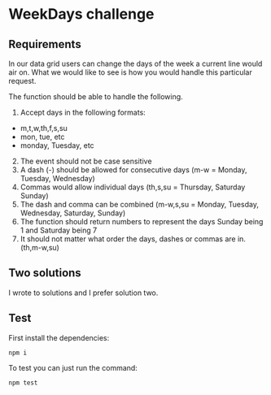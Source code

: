 # WeekDays challenge

## Requirements

In our data grid users can change the days of the week a current line would air on. What we would like to see is how you would handle this particular request.

The function should be able to handle the following.

1. Accept days in the following formats:
* m,t,w,th,f,s,su
* mon, tue, etc
* monday, Tuesday, etc

2. The event should not be case sensitive
3. A dash (-) should be allowed for consecutive days (m-w = Monday, Tuesday, Wednesday)
4. Commas would allow individual days (th,s,su = Thursday, Saturday Sunday)
5. The dash and comma can be combined (m-w,s,su = Monday, Tuesday, Wednesday, Saturday, Sunday)
6. The function should return numbers to represent the days Sunday being 1 and Saturday being 7
7. It should not matter what order the days, dashes or commas are in. (th,m-w,su)

## Two solutions

I wrote to solutions and I prefer solution two.

## Test

First install the dependencies:

```shell
npm i
```

To test you can just run the command:

```shell
npm test
```
